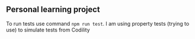 ## Personal learning project

To run tests use command `npm run test`.
I am using property tests (trying to use) to simulate tests from Codility